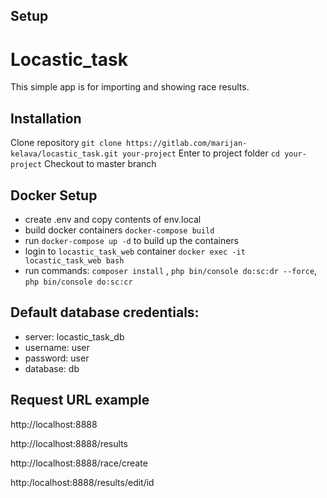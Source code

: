## Setup

# Locastic_task

This simple app is for importing and showing race results.

## Installation

Clone repository `git clone https://gitlab.com/marijan-kelava/locastic_task.git your-project`
Enter to project folder `cd your-project`
Checkout to master branch

## Docker Setup
 - create .env and copy contents of env.local
 - build docker containers `docker-compose build`
 - run `docker-compose up -d` to build up the containers 
 - login to `locastic_task_web` container `docker exec -it locastic_task_web bash` 
 - run commands:
    `composer install` ,
    `php bin/console do:sc:dr --force`,
    `php bin/console do:sc:cr`

## Default database credentials:
 - server: locastic_task_db
 - username: user
 - password: user
 - database: db

## Request URL example

http://localhost:8888

http://localhost:8888/results

http://localhost:8888/race/create

http:/localhost:8888/results/edit/id








